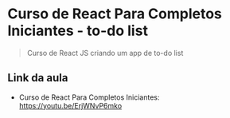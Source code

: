 # Curso de React Para Completos Iniciantes - to-do list

> Curso de React JS criando um app de to-do list

## Link da aula
- Curso de React Para Completos Iniciantes: https://youtu.be/ErjWNvP6mko
